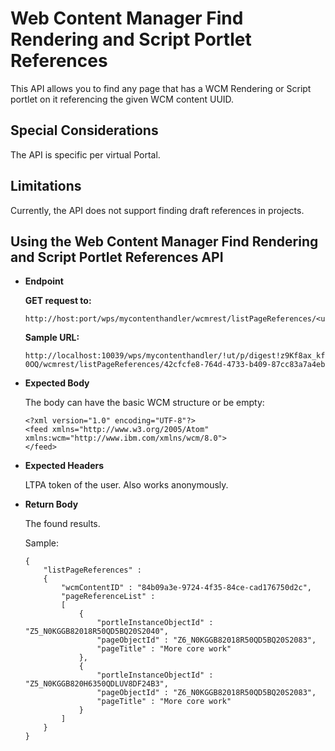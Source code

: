 # Web Content Manager Find Rendering and Script Portlet References

This API allows you to find any page that has a WCM Rendering or Script portlet on it referencing the given WCM content UUID.

## Special Considerations

The API is specific per virtual Portal.

## Limitations

Currently, the API does not support finding draft references in projects.

## Using the Web Content Manager Find Rendering and Script Portlet References API

-   **Endpoint**

    **GET request to:**

    ```
    http://host:port/wps/mycontenthandler/wcmrest/listPageReferences/<uuid>
    ```

    **Sample URL:**

    ```
    http://localhost:10039/wps/mycontenthandler/!ut/p/digest!z9Kf8ax_kfhYNQxUVA-0OQ/wcmrest/listPageReferences/42cfcfe8-764d-4733-b409-87cc83a7a4eb
    ```


-   **Expected Body**

    The body can have the basic WCM structure or be empty:

    ```
    <?xml version="1.0" encoding="UTF-8"?>
    <feed xmlns="http://www.w3.org/2005/Atom" xmlns:wcm="http://www.ibm.com/xmlns/wcm/8.0">
    </feed>
    ```


-   **Expected Headers**

    LTPA token of the user. Also works anonymously.


-   **Return Body**

    The found results.

    Sample:

    ```
    {
        "listPageReferences" :
        {
            "wcmContentID" : "84b09a3e-9724-4f35-84ce-cad176750d2c",
            "pageReferenceList" :
            [
                {
                    "portleInstanceObjectId" : "Z5_N0KGGB82018R50QD5BQ20S2040",
                    "pageObjectId" : "Z6_N0KGGB82018R50QD5BQ20S2083",
                    "pageTitle" : "More core work"
                },
                {
                    "portleInstanceObjectId" : "Z5_N0KGGB820H6350QDLUV8DF24B3",
                    "pageObjectId" : "Z6_N0KGGB82018R50QD5BQ20S2083",
                    "pageTitle" : "More core work"
                }
            ]
        }
    }
    ```



